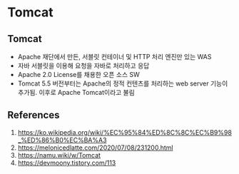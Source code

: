 # Tomcat

## Tomcat

- Apache 재단에서 만든, 서블릿 컨테이너 및 HTTP 처리 엔진만 있는 WAS
- 자바 서블릿을 이용해 요청을 자바로 처리하고 응답
- Apache 2.0 License를 채용한 오픈 소스 SW
- Tomcat 5.5 버전부터는 Apache의 정적 컨텐츠를 처리하는 web server 기능이 추가됨. 이후로 Apache Tomcat이라고 불림

## References

1. https://ko.wikipedia.org/wiki/%EC%95%84%ED%8C%8C%EC%B9%98_%ED%86%B0%EC%BA%A3
2. https://melonicedlatte.com/2020/07/08/231200.html
3. https://namu.wiki/w/Tomcat
4. https://devmoony.tistory.com/113
